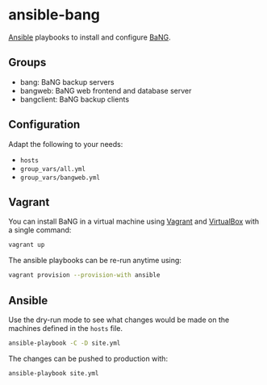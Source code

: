 ansible-bang
============

[Ansible](https://www.ansible.com) playbooks to install and configure [BaNG](https://github.com/patschbo/BaNG).

Groups
------

  * bang: BaNG backup servers
  * bangweb: BaNG web frontend and database server
  * bangclient: BaNG backup clients

Configuration
-------------

Adapt the following to your needs:

  * `hosts`
  * `group_vars/all.yml`
  * `group_vars/bangweb.yml`

Vagrant
-------

You can install BaNG in a virtual machine using [Vagrant](https://www.vagrantup.com) and [VirtualBox](https://www.virtualbox.org) with a single command:

```sh
vagrant up
```

The ansible playbooks can be re-run anytime using:

```sh
vagrant provision --provision-with ansible
```

Ansible
-------

Use the dry-run mode to see what changes would be made on the machines defined in the `hosts` file.

```sh
ansible-playbook -C -D site.yml
```

The changes can be pushed to production with:

```sh
ansible-playbook site.yml
```
